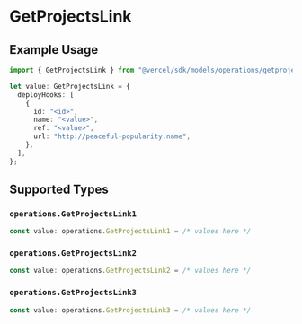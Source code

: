 # GetProjectsLink

## Example Usage

```typescript
import { GetProjectsLink } from "@vercel/sdk/models/operations/getprojects.js";

let value: GetProjectsLink = {
  deployHooks: [
    {
      id: "<id>",
      name: "<value>",
      ref: "<value>",
      url: "http://peaceful-popularity.name",
    },
  ],
};
```

## Supported Types

### `operations.GetProjectsLink1`

```typescript
const value: operations.GetProjectsLink1 = /* values here */
```

### `operations.GetProjectsLink2`

```typescript
const value: operations.GetProjectsLink2 = /* values here */
```

### `operations.GetProjectsLink3`

```typescript
const value: operations.GetProjectsLink3 = /* values here */
```

